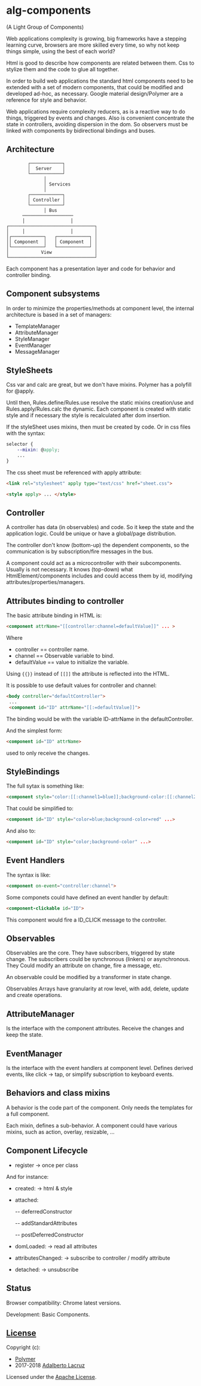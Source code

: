# alg-components
(A Light Group of Components)

Web applications complexity is growing, big frameworks have a stepping
learning curve, browsers are more skilled every time, so why not keep
things simple, using the best of each world?

Html is good to describe how components are related between them.
Css to stylize them and the code to glue all together.

In order to build web applications the standard html components need to
be extended with a set of modern components, that could be modified and
developed ad-hoc, as necessary. Google material design/Polymer are a
reference for style and behavior.

Web applications require complexity reducers, as is a reactive way to do
things, triggered by events and changes. Also is convenient concentrate
the state in controllers, avoiding dispersion in the dom. So observers
must be linked with components by bidirectional bindings and buses.

## Architecture

            ┌────────────┐
            │  Server    │
            └────────────┘
                  │
                  │ Services
                  │
            ┌────────────┐
            │ Controller │
            └────────────┘
                  │ Bus
          ───────────────────
          │                 │
    ┌────────────────────────────────┐
    │     │                 │        │
    │┌────────────┐   ┌────────────┐ │
    ││ Component  │   │ Component  │ │
    │└────────────┘   └────────────┘ │
    │            View                │
    └────────────────────────────────┘

Each component has a presentation layer and code for behavior and
controller binding.

## Component subsystems
In order to minimize the properties/methods at component level,
the internal architecture is based in a set of managers:

- TemplateManager
- AttributeManager
- StyleManager
- EventManager
- MessageManager

## StyleSheets

Css var and calc are great, but we don't have mixins. Polymer has
a polyfill for @apply.

Until then, Rules.define/Rules.use resolve the static mixins
creation/use and Rules.apply/Rules.calc the dynamic.
Each component is created with static style and if necessary the style
is recalculated after dom insertion.

If the styleSheet uses mixins, then must be created by code. Or in css
files with the syntax:

```css
selector {
    --mixin: @apply;
    ...
}

```

The css sheet must be referenced with apply attribute:
```html
<link rel="stylesheet" apply type="text/css" href="sheet.css">

<style apply> ... </style>
```

## Controller

A controller has data (in observables) and code. So it keep the state
and the application logic. Could be unique or have a global/page
distribution.

The controller don't know (bottom-up) the dependent components,
so the communication is by subscription/fire messages in the bus.

A component could act as a microcontroller with their subcomponents.
Usually is not necessary. It knows (top-down) what HtmlElement/components
includes and could access them by id, modifying
attributes/properties/managers.

## Attributes binding to controller

The basic attribute binding in HTML is:

```html
<component attrName="[[controller:channel=defaultValue]]" ... >
```

Where

* controller == controller name.
* channel == Observable variable to bind.
* defaultValue == value to initialize the variable.

Using `{{}}` instead of `[[]]` the attribute is reflected into the HTML.

It is possible to use default values for controller and channel:

```html
<body controller="defaultController">
 ...
 <component id="ID" attrName="[[:=defaultValue]]">
```

The binding would be with the variable ID-attrName in the defaultController.

And the simplest form:

```html
<component id="ID" attrName>
```

used to only receive the changes.

## StyleBindings

The full sytax is something like:
```html
<component style="color:[[:channel1=blue]];background-color:[[:channel2=red]]" ...>
```

That could be simplified to:
```html
<component id="ID" style="color=blue;background-color=red" ...>
```

And also to:
```html
<component id="ID" style="color;background-color" ...>
```

## Event Handlers

The syntax is like:
```html
<component on-event="controller:channel">
```

Some componets could have defined an event handler by default:
```html
<component-clickable id="ID">
```

This component would fire a ID_CLICK message to the controller.

## Observables

Observables are the core. They have subscribers, triggered by state
change. The subscribers could be synchronous (linkers) or asynchronous.
They Could modify an attribute on change, fire a message, etc.

An observable could be modified by a transformer in state change.

Observables Arrays have granularity at row level, with add, delete, update and create operations.

## AttributeManager

Is the interface with the component attributes. Receive the changes
and keep the state.

## EventManager

Is the interface with the event handlers at component level. Defines
derived events, like click -> tap, or simplify subscription to keyboard
events.

## Behaviors and class mixins

A behavior is the code part of the component. Only needs the templates
for a full component.

Each mixin, defines a sub-behavior. A component could have various mixins,
such as action, overlay, resizable, ...

## Component Lifecycle
- register -> once per class

And for instance:

- created: -> html & style

- attached:

    -- deferredConstructor

    -- addStandardAttributes

    -- postDeferredConstructor

- domLoaded: -> read all attributes

- attributesChanged: -> subscribe to controller / modify attribute

- detached: -> unsubscribe

## Status
Browser compatibility: Chrome latest versions.

Development: Basic Components.


## [License](LICENSE)
Copyright (c):
- [Polymer](https://www.polymer-project.org/)
- 2017-2018 [Adalberto Lacruz](https://github.com/AdalbertoLacruz)

Licensed under the [Apache License](LICENSE).

